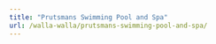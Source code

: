 ```yaml
---
title: "Prutsmans Swimming Pool and Spa"
url: /walla-walla/prutsmans-swimming-pool-and-spa/
---
```

